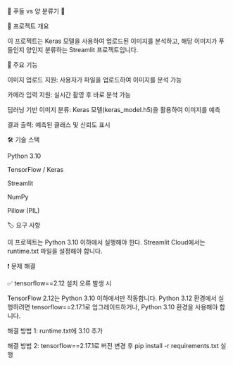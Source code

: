 🐩 푸들 vs 양 분류기 🐏



📌 프로젝트 개요

이 프로젝트는 Keras 모델을 사용하여 업로드된 이미지를 분석하고, 해당 이미지가 푸들인지 양인지 분류하는 Streamlit 프로젝트입니다.

🚀 주요 기능

이미지 업로드 지원: 사용자가 파일을 업로드하여 이미지를 분석 가능

카메라 입력 지원: 실시간 촬영 후 바로 분석 가능

딥러닝 기반 이미지 분류: Keras 모델(keras_model.h5)을 활용하여 이미지를 예측

결과 출력: 예측된 클래스 및 신뢰도 표시

🛠️ 기술 스택

Python 3.10

TensorFlow / Keras

Streamlit

NumPy

Pillow (PIL)

🏷️ 요구 사항

이 프로젝트는 Python 3.10 이하에서 실행해야 한다. Streamlit Cloud에서는 runtime.txt 파일을 설정해야 합니다.

❗ 문제 해결

✅ tensorflow==2.12 설치 오류 발생 시

TensorFlow 2.12는 Python 3.10 이하에서만 작동합니다. Python 3.12 환경에서 실행하려면 tensorflow==2.17.1로 업그레이드하거나, Python 3.10 환경을 사용해야 합니다.

해결 방법 1: runtime.txt에 3.10 추가

해결 방법 2: tensorflow==2.17.1로 버전 변경 후 pip install -r requirements.txt 실행
